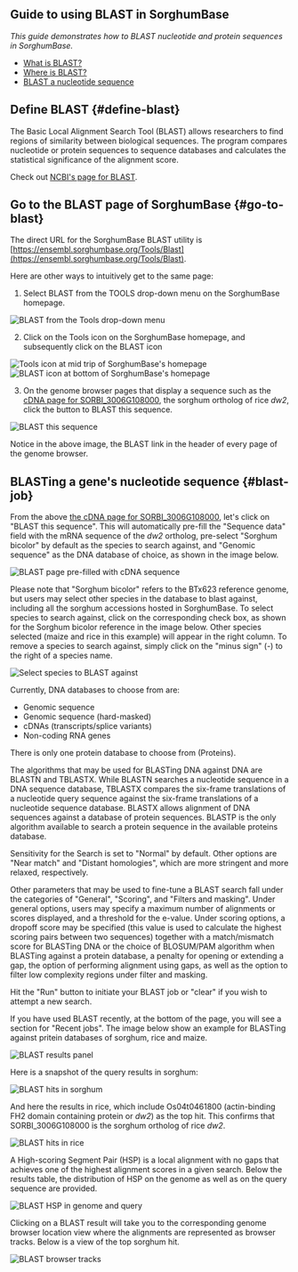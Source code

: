 ## Guide to using BLAST in SorghumBase

*This guide demonstrates how to BLAST nucleotide and protein sequences in SorghumBase.*

- [What is BLAST?](#define-blast)
- [Where is BLAST?](#go-to-blast)
- [BLAST a nucleotide sequence](#blast-job)


## Define BLAST {#define-blast}

The Basic Local Alignment Search Tool (BLAST) allows researchers to find regions of similarity between biological sequences. The program compares nucleotide or protein sequences to sequence databases and calculates the statistical significance of the alignment score. 

Check out [NCBI's page for BLAST](https://blast.ncbi.nlm.nih.gov/Blast.cgi). 

## Go to the BLAST page of SorghumBase {#go-to-blast}

The direct URL for the SorghumBase BLAST utility is [https://ensembl.sorghumbase.org/Tools/Blast](https://ensembl.sorghumbase.org/Tools/Blast).

Here are other ways to intuitively get to the same page:

1) Select BLAST from the TOOLS drop-down menu on the SorghumBase homepage.

![BLAST from the Tools drop-down menu](images/blast_sorghum_top_menu.png)

2) Click on the Tools icon on the SorghumBase homepage, and subsequently click on the BLAST icon

![Tools icon at mid trip of SorghumBase's homepage](images/Tools_icon_strip.png)
![BLAST icon at bottom of SorghumBase's homepage](images/blast_tools_front_bottom_icon.png)

3) On the genome browser pages that display a sequence such as the [cDNA page for SORBI_3006G108000](https://ensembl.sorghumbase.org/Sorghum_bicolor/Transcript/Sequence_cDNA?db=core;g=SORBI_3009G229800;r=9:57038653-57041166;t=KXG22524), the sorghum ortholog of rice _dw2_, click the button to BLAST this sequence.

![BLAST this sequence](images/blast_this_sequence.png)

Notice in the above image, the BLAST link in the header of every page of the genome browser.


## BLASTing a gene's nucleotide sequence {#blast-job}

From the above [the cDNA page for SORBI_3006G108000](https://ensembl.sorghumbase.org/Sorghum_bicolor/Transcript/Sequence_cDNA?db=core;g=SORBI_3009G229800;r=9:57038653-57041166;t=KXG22524), let's click on "BLAST this sequence". This will automatically pre-fill the "Sequence data" field with the mRNA sequence of the <i>dw2</i> ortholog, pre-select "Sorghum bicolor" by default as the species to search against, and "Genomic sequence" as the DNA database of choice, as shown in the image below.

![BLAST page pre-filled with cDNA sequence](images/prefill_blast_seq.png)

Please note that "Sorghum bicolor" refers to the BTx623 reference genome, but users may select other species in the database to blast against, including all the sorghum accessions hosted in SorghumBase. To select species to search against, click on the corresponding check box, as shown for the Sorghum bicolor reference in the image below. Other species selected (maize and rice in this example) will appear in the right column. To remove a species to search against, simply click on the "minus sign" (-) to the right of a species name.

![Select species to BLAST against](images/select_species_blast.png)

Currently, DNA databases to choose from are:

* Genomic sequence
* Genomic sequence (hard-masked)
* cDNAs (transcripts/splice variants)
* Non-coding RNA genes

There is only one protein database to choose from (Proteins).

The algorithms that may be used for BLASTing DNA against DNA are BLASTN and TBLASTX. While BLASTN searches a nucleotide sequence in a DNA sequence database, TBLASTX compares the six-frame translations of a nucleotide query sequence against the six-frame translations of a nucleotide sequence database. BLASTX allows alignment of DNA sequences against a database of protein sequences. BLASTP is the only algorithm available to search a protein sequence in the available proteins database.

Sensitivity for the Search is set to "Normal" by default. Other options are "Near match" and "Distant homologies", which are more stringent and more relaxed, respectively.

Other parameters that may be used to fine-tune a BLAST search fall under the categories of "General", "Scoring", and "Filters and masking". Under general options, users may specify a maximum number of alignments or scores displayed, and a threshold for the e-value.  Under scoring options, a dropoff score may be specified (this value is used to calculate the highest scoring pairs between two sequences) together with a match/mismatch score for BLASTing DNA or the choice of BLOSUM/PAM algorithm when BLASTing against a protein database, a penalty for opening or extending a gap, the option of performing alignment using gaps, as well as the option to filter low complexity regions under filter and masking.

Hit the "Run" button to initiate your BLAST job or "clear" if you wish to attempt a new search.

If you have used BLAST recently, at the bottom of the page, you will see a section for "Recent jobs". The image below show an example for BLASTing against pritein databases of sorghum, rice and maize.

![BLAST results panel](images/blast_results_panel.png)

Here is a snapshot of the query results in sorghum:

![BLAST hits in sorghum](images/sorghum_blast_results.png)

And here the results in rice, which include Os04t0461800 (actin-binding FH2 domain containing protein or _dw2_) as the top hit. This confirms that SORBI_3006G108000 is the sorghum ortholog of rice _dw2_.

![BLAST hits in rice](images/rice_blast_results.png)

A High-scoring Segment Pair (HSP) is a local alignment with no gaps that achieves one of the highest alignment scores in a given search. Below the results table, the distribution of HSP on the genome as well as on the query sequence are provided. 

![BLAST HSP in genome and query](images/hsp_in_genome_and_query.png)

Clicking on a BLAST result will take you to the corresponding genome browser location view where the alignments are represented as browser tracks. Below is a view of the top sorghum hit.

![BLAST browser tracks](images/blast_rice_genome_track.png)
